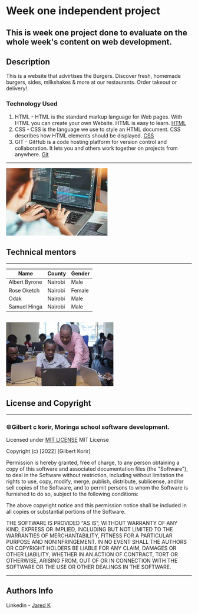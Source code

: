 # Week one independent project

This is week one project done to evaluate on the whole week's content on web development.
---
## Description
<p>This is  a website that advirtises the Burgers. Discover fresh, homemade burgers, sides, milkshakes & more at our restaurants. Order takeout or delivery!.</p>

### Technology Used
1. HTML - HTML is the standard markup language for Web pages. With HTML you can create your own Website. HTML is easy to learn. [HTML](https://www.w3schools.com/html/)
2. CSS - CSS is the language we use to style an HTML document. CSS describes how HTML elements should be displayed. [CSS](https://www.w3schools.com/css/)
3. GIT - GitHub is a code hosting platform for version control and collaboration. It lets you and others work together on projects from anywhere. [Git](https://docs.github.com/en/get-started/quickstart/)

---
![cod](img/cod.jpeg)

## Technical mentors
---
|Name | County | Gender|
| ----------- | ----------- |----------|
| Albert Byrone | Nairobi | Male  |
| Rose Oketch  | Nairobi  | Female|
| Odak| Nairobi  | Male  |
| Samuel Hinga| Nairobi| Male  |

![cod](img/mentor.jpeg)
---
## License and Copyright
---
### ©Gilbert c korir, Moringa school software development.

Licensed under [MIT LICENSE](LICENSE)
MIT License

Copyright (c) [2022] [Gilbert Korir]

Permission is hereby granted, free of charge, to any person obtaining a copy
of this software and associated documentation files (the "Software"), to deal
in the Software without restriction, including without limitation the rights
to use, copy, modify, merge, publish, distribute, sublicense, and/or sell
copies of the Software, and to permit persons to whom the Software is
furnished to do so, subject to the following conditions:

The above copyright notice and this permission notice shall be included in all
copies or substantial portions of the Software.

THE SOFTWARE IS PROVIDED "AS IS", WITHOUT WARRANTY OF ANY KIND, EXPRESS OR
IMPLIED, INCLUDING BUT NOT LIMITED TO THE WARRANTIES OF MERCHANTABILITY,
FITNESS FOR A PARTICULAR PURPOSE AND NONINFRINGEMENT. IN NO EVENT SHALL THE
AUTHORS OR COPYRIGHT HOLDERS BE LIABLE FOR ANY CLAIM, DAMAGES OR OTHER
LIABILITY, WHETHER IN AN ACTION OF CONTRACT, TORT OR OTHERWISE, ARISING FROM,
OUT OF OR IN CONNECTION WITH THE SOFTWARE OR THE USE OR OTHER DEALINGS IN THE
SOFTWARE.

---
## Authors Info


Linkedin - [Jared K](https://www.linkedin.com/public-profile/settings)

